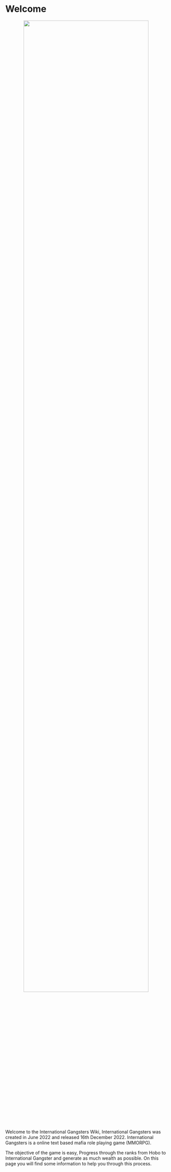 # Welcome

<p align="center" width="100%">
    <img width="88%" src="https://cdn.internationalgangsters.com/season3/mafiabased.png">
</p>

Welcome to the International Gangsters Wiki, International Gangsters was created in June 2022 and released 16th December 2022. International Gangsters is a online text based mafia role playing game (MMORPG).

The objective of the game is easy, Progress through the ranks from Hobo to International Gangster and generate as much wealth as possible. On this page you will find some information to help you through this process.
